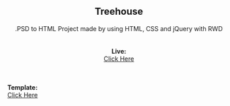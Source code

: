 <b><h2 align = "center">Treehouse</h2></b>

<p align = "center">.PSD to HTML Project made by using HTML, CSS and jQuery with RWD
<br><br></br>
<b>Live: </b><br>
<a href="https://kyotho.github.io/Treehouse/">Click Here</a></p>
<br><br>
<b>Template: </b><br>
<a href="http://freebiesxpress.com/gallery/treehouse-free-psd-web-template/">Click Here</a></p>
